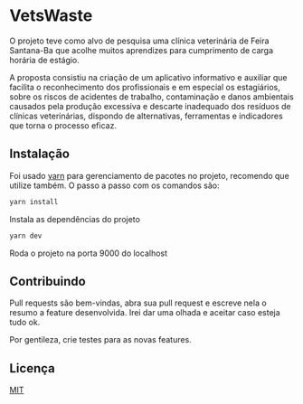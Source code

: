# VetsWaste

O projeto teve como alvo de pesquisa uma clínica veterinária de Feira Santana-Ba
que acolhe muitos aprendizes para cumprimento de carga horária de estágio.

A proposta consistiu na criação de um aplicativo informativo e auxiliar que facilita o
reconhecimento dos profissionais e em especial os estagiários, sobre os riscos de
acidentes de trabalho, contaminação e danos ambientais causados pela produção
excessiva e descarte inadequado dos resíduos de clínicas veterinárias, dispondo de
alternativas, ferramentas e indicadores que torna o processo eficaz.

## Instalação

Foi usado [yarn](https://yarnpkg.com/) para gerenciamento de pacotes no projeto, recomendo que utilize
também. O passo a passo com os comandos são:

```bash
yarn install
```
Instala as dependências do projeto

```bash
yarn dev
```
Roda o projeto na porta 9000 do localhost

## Contribuindo
Pull requests são bem-vindas, abra sua pull request e escreve nela o resumo a feature desenvolvida. Irei dar uma olhada e aceitar caso esteja tudo ok.

Por gentileza, crie testes para as novas features.

## Licença
[MIT](https://choosealicense.com/licenses/mit/)
